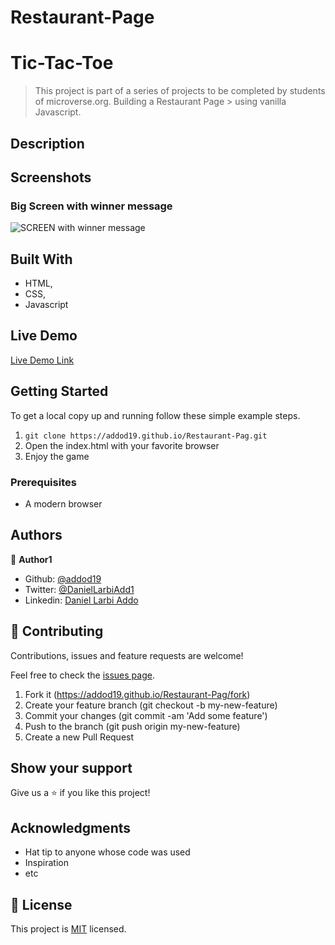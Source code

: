 # Restaurant-Page


# Tic-Tac-Toe 

> This project is part of a series of projects to be completed by students of microverse.org. Building a Restaurant Page > using vanilla Javascript.

## Description

## Screenshots

### Big Screen with winner message
<img src="" alt="SCREEN with winner message" >


## Built With

- HTML,
- CSS,
- Javascript

## Live Demo

[Live Demo Link](https://addod19.github.io/Restaurant-Page/)


## Getting Started

To get a local copy up and running follow these simple example steps.

1. ``` git clone https://addod19.github.io/Restaurant-Pag.git ```
2. Open the index.html with your favorite browser
3. Enjoy the game

### Prerequisites

- A modern browser

## Authors


👤 **Author1**

- Github: [@addod19](https://github.com/addod19)
- Twitter: [@DanielLarbiAdd1](https://twitter.com/DanielLarbiAdd1)
- Linkedin: [Daniel Larbi Addo](https://linkedin.com/in/daniel-larbi-addo-9738b0128/)


## 🤝 Contributing

Contributions, issues and feature requests are welcome!

Feel free to check the [issues page](https://addod19.github.io/Restaurant-Pag/issues).


1. Fork it (https://addod19.github.io/Restaurant-Pag/fork)
2. Create your feature branch (git checkout -b my-new-feature)
3. Commit your changes (git commit -am 'Add some feature')
4. Push to the branch (git push origin my-new-feature)
5. Create a new Pull Request

## Show your support

Give us a ⭐️ if you like this project!

## Acknowledgments

- Hat tip to anyone whose code was used
- Inspiration
- etc

## 📝 License

This project is [MIT](lic.url) licensed.

